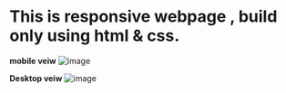 # This is responsive webpage , build only using html & css.

**mobile veiw**
![image](https://github.com/user-attachments/assets/6185a6b1-491d-40cd-8ca7-ce580b700d89)

**Desktop veiw** 
![image](https://github.com/user-attachments/assets/6e38a946-ad46-48b1-8682-ca67bb31d282)

